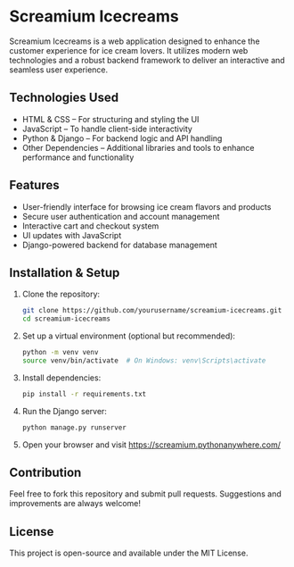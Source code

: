 # Screamium Icecreams

Screamium Icecreams is a web application designed to enhance the customer experience for ice cream lovers. It utilizes modern web technologies and a robust backend framework to deliver an interactive and seamless user experience.

## Technologies Used

- HTML & CSS – For structuring and styling the UI
- JavaScript – To handle client-side interactivity
- Python & Django – For backend logic and API handling
- Other Dependencies – Additional libraries and tools to enhance performance and functionality

## Features

- User-friendly interface for browsing ice cream flavors and products
- Secure user authentication and account management
- Interactive cart and checkout system
- UI updates with JavaScript
- Django-powered backend for database management

## Installation & Setup

1. Clone the repository:
   ```sh
   git clone https://github.com/yourusername/screamium-icecreams.git
   cd screamium-icecreams
   ```
2. Set up a virtual environment (optional but recommended):
   ```sh
   python -m venv venv
   source venv/bin/activate  # On Windows: venv\Scripts\activate
   ```
3. Install dependencies:
   ```sh
   pip install -r requirements.txt
   ```
4. Run the Django server:
   ```sh
   python manage.py runserver
   ```
5. Open your browser and visit https://screamium.pythonanywhere.com/

## Contribution

Feel free to fork this repository and submit pull requests. Suggestions and improvements are always welcome!

## License

This project is open-source and available under the MIT License.
